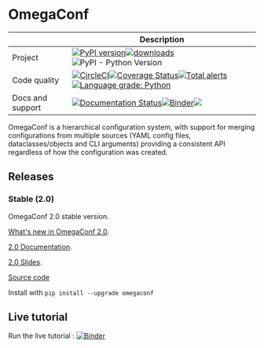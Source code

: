 
# OmegaConf
|  | Description |
| --- | --- |
| Project | [![PyPI version](https://badge.fury.io/py/omegaconf.svg)](https://badge.fury.io/py/omegaconf)[![downloads](https://img.shields.io/pypi/dm/omegaconf.svg)](https://pypistats.org/packages/omegaconf) ![PyPI - Python Version](https://img.shields.io/pypi/pyversions/omegaconf.svg) |
| Code quality| [![CircleCI](https://img.shields.io/circleci/build/github/omry/omegaconf?logo=s&token=5de2f8dc2a0dd78438520575431aa533150806e3)](https://circleci.com/gh/omry/omegaconf)[![Coverage Status](https://coveralls.io/repos/github/omry/omegaconf/badge.svg)](https://coveralls.io/github/omry/omegaconf)[![Total alerts](https://img.shields.io/lgtm/alerts/g/omry/omegaconf.svg?logo=lgtm&logoWidth=18)](https://lgtm.com/projects/g/omry/omegaconf/alerts/)[![Language grade: Python](https://img.shields.io/lgtm/grade/python/g/omry/omegaconf.svg?logo=lgtm&logoWidth=18)](https://lgtm.com/projects/g/omry/omegaconf/context:python)|
| Docs and support |[![Documentation Status](https://readthedocs.org/projects/omegaconf/badge/?version=latest)](https://omegaconf.readthedocs.io/en/latest/?badge=latest)[![Binder](https://mybinder.org/badge_logo.svg)](https://mybinder.org/v2/gh/omry/omegaconf/master?filepath=docs%2Fnotebook%2FTutorial.ipynb)[![](https://img.shields.io/badge/zulip-join_chat-brightgreen.svg)](https://hydra-framework.zulipchat.com)|


OmegaConf is a hierarchical configuration system, with support for merging configurations from multiple sources (YAML config files, dataclasses/objects and CLI arguments)
providing a consistent API regardless of how the configuration was created.

## Releases
### Stable (2.0)
OmegaConf 2.0 stable version.

[What's new in OmegaConf 2.0](https://github.com/omry/omegaconf/releases/tag/2.0.0).

[2.0 Documentation](https://omegaconf.readthedocs.io/en/latest/?badge=latest).

[2.0 Slides](https://docs.google.com/presentation/d/e/2PACX-1vTxUGpb4jAqPuPrUFz5sj3zSwCicHLqj3LZmB_kaIn0fV16oY2T2Nu8KkzHH_v_zwl_w7lObA6X6NTk/pub?start=false&loop=false&delayms=3000).

[Source code](https://github.com/omry/omegaconf/tree/2.0_branch)

Install with `pip install --upgrade omegaconf`

## Live tutorial
Run the live tutorial : [![Binder](https://mybinder.org/badge_logo.svg)](https://mybinder.org/v2/gh/omry/omegaconf/master?filepath=docs%2Fnotebook%2FTutorial.ipynb)
